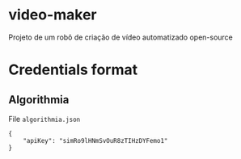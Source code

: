 # video-maker
Projeto de um robô de criação de vídeo automatizado open-source

# Credentials format

## Algorithmia

File `algorithmia.json`

```
{
    "apiKey": "simRo9lHNmSvOuR8zTIHzDYFemo1"
}
```